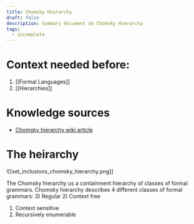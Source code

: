 ```yaml
---
title: Chomsky Hierarchy
draft: false
description: Summary document on Chomsky Hierarchy
tags:
  - incomplete
---
```

# Context needed before:
1) [[Formal Languages]]
2) [[Hierarchies]]
# Knowledge sources
* [Chomsky hierarchy wiki article](https://en.wikipedia.org/wiki/Chomsky_hierarchy)

# The heirarchy
![[set_inclusions_chomsky_hierarchy.png]]

The Chomsky hierarchy us a containment hierarchy of classes of formal grammars.
Chomsky hierarchy describes 4 different classes of formal grammars:
3) Regular
2) Context free
1) Context sensitive
0) Recursively enumerable
